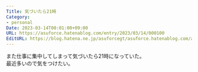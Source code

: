```yaml
---
Title: 気づいたら21時
Category:
- personal
Date: 2023-03-14T00:01:00+09:00
URL: https://asuforce.hatenablog.com/entry/2023/03/14/000100
EditURL: https://blog.hatena.ne.jp/asuforcegt/asuforce.hatenablog.com/atom/entry/4207112889971306495
---
```


また仕事に集中してしまって気づいたら21時になっていた。  
最近多いので気をつけたい。  
